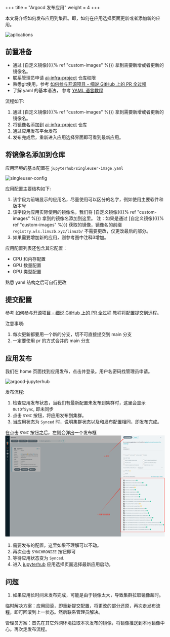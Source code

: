 +++
title = "Argocd 发布应用"
weight = 4
+++

本文将介绍如何发布应用到集群。即，如何在应用选择页面更新或者添加新的应用。

![aplications](/images/select-applications.png)


## 前置准备

- 通过 [自定义镜像]({{% ref "custom-images" %}}) 拿到需要新增或者更新的镜像名。
- 联系管理员申请 [ai-infra-project](https://github.com/linuzb/ai-infra-project) 仓库权限
- 熟悉git使用，参考 [如何参与开源项目 - 细说 GitHub 上的 PR 全过程](https://www.cnblogs.com/daniel-hutao/p/open-a-pr-in-github.html)
- 了解 yaml 的基本语法， 参考 [YAML 语言教程](https://www.ruanyifeng.com/blog/2016/07/yaml.html)

流程如下:

1. 通过 [自定义镜像]({{% ref "custom-images" %}}) 拿到需要新增或者更新的镜像名。
2. 将镜像名添加到 [ai-infra-project](https://github.com/linuzb/ai-infra-project) 仓库
3. 通过应用发布平台发布
4. 发布完成后，重新进入应用选择界面即可看到最新应用。

## 将镜像名添加到仓库

应用环境的基本配置在 `jupyterhub/singleuser-image.yaml`

![singleuser-config](/images/singleuser-config.png)

应用配置主要结构如下:

1. 该字段为前端显示的应用名，尽量使用可以区分的名字，例如使用主要软件和版本号
2. 该字段为应用实际使用的镜像名，我们将 [自定义镜像]({{% ref "custom-images" %}}) 拿到的镜像名添加到这里。 注：如果是通过 [自定义镜像]({{% ref "custom-images" %}}) 获取的镜像，镜像名的前缀 `registry.wls.linuzb.xyz/linuzb/` 不需要更改，仅更改最后的部分。
3. 如果需要增加新的应用，则参考图中注释3增加。

应用配置列表还包含其它配置：

- CPU 和内存配置
- GPU 数量配置
- GPU 类型配置

熟悉 yaml 结构之后可自行更改

## 提交配置

参考 [如何参与开源项目 - 细说 GitHub 上的 PR 全过程](https://www.cnblogs.com/daniel-hutao/p/open-a-pr-in-github.html) 教程将配置提交到远程。

注意事项:

1. 每次更新都要用一个新的分支，切不可直接提交到 main 分支
2. 一定要使用 pr 的方式合并的 main 分支

## 应用发布

我们在 home 页面找到应用发布，点击并登录。用户名密码找管理员申请。

![argocd-jupyterhub](/images/argocd-jupyterhub.png)

发布流程:

1. 检查应用发布状态，当我们有最新配置未发布到集群时，这里会显示 `OutOfSync`, 即未同步
2. 点击 `SYNC` 按钮，将应用发布到集群。
3. 当应用状态为 `Synced` 时，说明集群状态以及和发布配置相同，即发布完成。


在点击 `SYNC` 按钮之后，左侧会弹出一个发布框
![argocd-synced](/static/images/argocd-jupyterhub-sync.png)

1. 需要发布的配置，这里如果不理解可以不动。
2. 再次点击 `SYNCHRONIZE` 按钮即可
3. 等待应用状态变为 `Synced`.
4. 进入 [jupyterhub](https://hub.lab.linuzb.xyz/) 应用选择页面选择最新应用启动。

## 问题

1. 如果应用长时间未发布完成，可能是由于镜像太大，导致集群拉取镜像超时。

临时解决方案：应用回滚，即重新提交配置，将更改的部分还原，再次走发布流程，即可回滚到上一状态。然后联系管理员解决。

管理员方案：首先在其它外网环境拉取本次发布的镜像，将镜像推送到本地镜像中心。再次走发布流程。